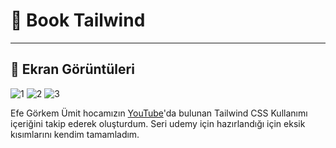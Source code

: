 # 📖 Book Tailwind

<hr>

## 📸 Ekran Görüntüleri

![1](https://github.com/user-attachments/assets/050bab9b-c6c2-4d6e-8669-a6c32140d70b)
![2](https://github.com/user-attachments/assets/9caa372d-f008-4b41-ac90-a75593d74fe5)
![3](https://github.com/user-attachments/assets/9eefacb6-3a0d-4966-81a7-3c1231ff5e6b)

Efe Görkem Ümit hocamızın [YouTube](https://www.youtube.com/playlist?list=PLaZoPjR0BnOFW9kssb0K5VyY-uiYmdBmH)'da bulunan Tailwind CSS Kullanımı
içeriğini takip ederek oluşturdum. Seri udemy için hazırlandığı için eksik kısımlarını kendim tamamladım.

